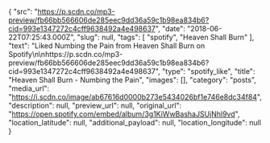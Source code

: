 {
  "src": "https://p.scdn.co/mp3-preview/fb66bb566606de285eec9dd36a59c1b98ea834b6?cid=993e1347272c4cff9638492a4e498637",
  "date": "2018-06-22T07:25:43.000Z",
  "slug": null,
  "tags": [
    "spotify",
    "Heaven Shall Burn"
  ],
  "text": "Liked Numbing the Pain from Heaven Shall Burn on Spotify\n\nhttps://p.scdn.co/mp3-preview/fb66bb566606de285eec9dd36a59c1b98ea834b6?cid=993e1347272c4cff9638492a4e498637",
  "type": "spotify_like",
  "title": "Heaven Shall Burn - Numbing the Pain",
  "images": [],
  "category": "posts",
  "media_url": "https://i.scdn.co/image/ab67616d0000b273e5434026bf1e746e8dc34f84",
  "description": null,
  "preview_url": null,
  "original_url": "https://open.spotify.com/embed/album/3g1KiWwBashaJSUjNhl9vd",
  "location_latitude": null,
  "additional_payload": null,
  "location_longitude": null
}